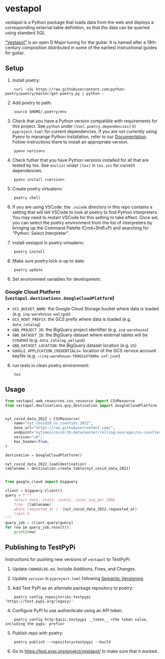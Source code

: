 # vestapol

vestapol is a Python package that loads data from the web and deploys a corresponding external table definition, so that the data can be queried using standard SQL.

["Vestapol"](https://www.youtube.com/watch?v=SKQG-JGyn7U) is an open D Major tuning for the guitar. It is named after a 19th-century composition distributed in some of the earliest instructional guides for guitar.

## Setup

1. Install poetry:

```shell
    curl -sSL https://raw.githubusercontent.com/python-poetry/poetry/master/get-poetry.py | python -
```

2. Add poetry to path:

```shell
    source $HOME/.poetry/env
```

3. Check that you have a Python version compatible with requirements for this project. See `python` under `[tool.poetry.dependencies]` in `pyproject.toml` for current dependencies. If you are not currently using Pyenv to manange Python installation, refer to our [Documentation](https://inquirer.atlassian.net/wiki/spaces/KB/pages/1763704858/How+to+manage+Python+installations+on+your+machine+with+Pyenv). Follow instructions there to install an appropriate version.

```shell
    pyenv versions
```

4. Check futher that you have Python versions installed for all that are tested by tox. See `envlist` under `[tox]` in `tox.ini` for current dependencies.

```shell
    pyenv install <version>
```

5. Create poetry virtualenv:

```shell
    poetry shell
```

6. If you are using VSCode: the `.vscode` directory in this repo contains a setting that will tell VSCode to look at poetry to find Python interpreters. You may need to restart VSCode for this setting to take effect. Once set, you can select the poetry environment from the list of interpreters by bringing up the Command Palette (Cmd+Shift+P) and searching for "Python: Select Interpreter".

7. Install vestapol in poetry virtualenv:

```shell
    poetry install
```

8. Make sure poetry.lock is up to date:

```shell
    poetry update
```

9. Set environment variables for development:

### Google Cloud Platform (`vestapol.destinations.GoogleCloudPlatform`)

- `GCS_BUCKET_NAME`: the Google Cloud Storage bucket where data is loaded (e.g. `inq-warehouse-waligob`)
- `GCS_ROOT_PREFIX`: the GCS prefix where data is loaded (e.g. `data_catalog`)
- `GBQ_PROJECT_ID`: the BigQuery project identifier (e.g. `inq-warehouse`)
- `GBQ_DATASET_ID`: the BigQuery dataset where external tables will be created (e.g. `data_catalog_waligob`)
- `GBQ_DATASET_LOCATION`: the BigQuery dataset location (e.g. `US`)
- `GOOGLE_APPLICATION_CREDENTIALS=`: location of the GCS service account keyfile (e.g. `~/inq-warehouse-f0962a57089e-inf.json`)

8. run tests in clean poetry environment:

```shell
    tox
```

## Usage

```python
from vestapol.web_resources.csv_resource import CSVResource
from vestapol.destinations.gcp_destination import GoogleCloudPlatform


nyt_covid_data_2022 = CSVResource(
    name="nyt_covid19_us_counties_2022",
    base_url="https://raw.githubusercontent.com/",
    endpoint="nytimes/covid-19-data/master/rolling-averages/us-counties-2022.csv",
    version="v0",
    has_header=True,
)

destination = GoogleCloudPlatform()

nyt_covid_data_2022.load(destination)
tablename = destination.create_table(nyt_covid_data_2022)


from google.cloud import bigquery

client = bigquery.Client()
query = f"""
    select date, state, county, cases_avg_per_100k
    from `{tablename}`
    where requested_at = '{nyt_covid_data_2022.requested_at}'
    limit 5
"""
query_job = client.query(query)
for row in query_job.result():
    print(row)
```

## Publishing to TestPyPi

Instructions for pushing new versions of `vestapol` to TestPyPi:

1. Update `CHANGELOG.md`. Include Additions, Fixes, and Changes.

2. Update `version` in `pyproject.toml` following [Semantic Versioning](http://semver.org/).

3. Add Test PyPI as an alternate package repository to poetry:

```shell
    poetry config repositories.testpypi 'https://test.pypi.org/legacy/'
```

4. Configure PyPi to use authenticate using an API token.

```shell
    poetry config http-basic.testpypi __token__ <the token value, including the pypi- prefix>
```

5. Publish repo with poetry:

```shell
    poetry publish --repository=testpypi --build
```

6. Go to https://test.pypi.org/project/vestapol/ to make sure that it worked.
